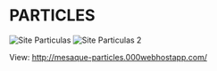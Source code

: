# PARTICLES

![Site Particulas](https://user-images.githubusercontent.com/87653783/155632153-0f06474f-db3b-452d-a740-18aee8cb2ec7.png)
![Site Particulas 2](https://user-images.githubusercontent.com/87653783/155632362-61b7c539-2602-43b6-a8d3-f92c9fbf672e.png)

View:
http://mesaque-particles.000webhostapp.com/
